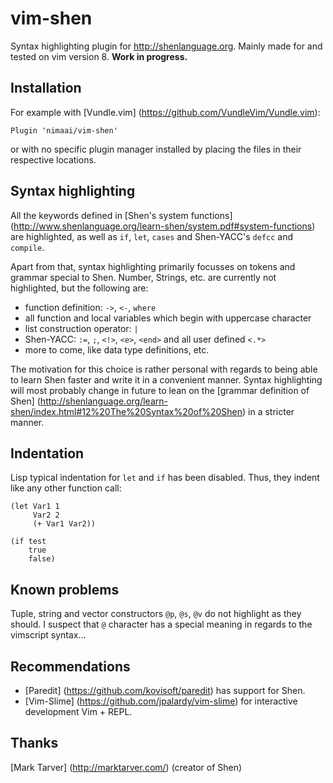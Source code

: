 # vim-shen

Syntax highlighting plugin for http://shenlanguage.org. Mainly made for and tested on vim version 8. 
**Work in progress.**

Installation
------------
For example with [Vundle.vim] (https://github.com/VundleVim/Vundle.vim):
```
Plugin 'nimaai/vim-shen'
```
or with no specific plugin manager installed by placing the files in their respective locations.

Syntax highlighting
-------------------
All the keywords defined in [Shen's system functions] (http://www.shenlanguage.org/learn-shen/system.pdf#system-functions) are highlighted, as well as `if`, `let`, `cases` and Shen-YACC's `defcc` and `compile`.

Apart from that, syntax highlighting primarily focusses on tokens and grammar special to Shen. Number, Strings, etc. are currently not highlighted, but the following are:
* function definition: `->`, `<-`, `where`
* all function and local variables which begin with uppercase character
* list construction operator: `|`
* Shen-YACC: `:=`, `;`, `<!>`, `<e>`, `<end>` and all user defined `<.*>`
* more to come, like data type definitions, etc.

The motivation for this choice is rather personal with regards to being able to learn Shen faster and write it in a convenient manner. Syntax highlighting will most probably change in future to lean on the [grammar definition of Shen] (http://shenlanguage.org/learn-shen/index.html#12%20The%20Syntax%20of%20Shen) in a stricter manner.

Indentation
-----------
Lisp typical indentation for `let` and `if` has been disabled. Thus, they indent like any other function call:
```
(let Var1 1
     Var2 2
     (+ Var1 Var2))
```
```
(if test
    true
    false)
```

Known problems
--------------
Tuple, string and vector constructors `@p`, `@s`, `@v` do not highlight as they should. I suspect that `@` character has a special meaning in regards to the vimscript syntax...

Recommendations
---------------
* [Paredit] (https://github.com/kovisoft/paredit) has support for Shen.
* [Vim-Slime] (https://github.com/jpalardy/vim-slime) for interactive development Vim + REPL.

Thanks
------
[Mark Tarver] (http://marktarver.com/) (creator of Shen)
